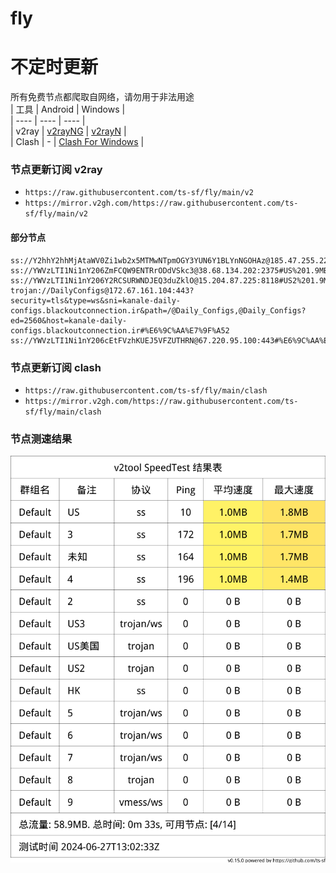 # fly
# 不定时更新
所有免费节点都爬取自网络，请勿用于非法用途  
|  工具  | Android  | Windows  |  
|  ----  | ----   | ----  |  
| v2ray  | [v2rayNG](https://github.com/2dust/v2rayNG/releases) | [v2rayN](https://github.com/2dust/v2rayN/releases) |  
| Clash  | - | [Clash For Windows](https://github.com/2dust/clashN/releases) | 
  
### 节点更新订阅  v2ray
- `https://raw.githubusercontent.com/ts-sf/fly/main/v2`  
- `https://mirror.v2gh.com/https://raw.githubusercontent.com/ts-sf/fly/main/v2`  

#### 部分节点  
``` 
ss://Y2hhY2hhMjAtaWV0Zi1wb2x5MTMwNTpmOGY3YUN6Y1BLYnNGOHAz@185.47.255.22:990#%E6%9C%AA%E7%9F%A5%201.8KB%2Fs
ss://YWVzLTI1Ni1nY206ZmFCQW9ENTRrODdVSkc3@38.68.134.202:2375#US%201.9MB%2Fs
ss://YWVzLTI1Ni1nY206Y2RCSURWNDJEQ3duZklO@15.204.87.225:8118#US2%201.9MB%2Fs
trojan://DailyConfigs@172.67.161.104:443?security=tls&type=ws&sni=kanale-daily-configs.blackoutconnection.ir&path=/@Daily_Configs,@Daily_Configs?ed=2560&host=kanale-daily-configs.blackoutconnection.ir#%E6%9C%AA%E7%9F%A52
ss://YWVzLTI1Ni1nY206cEtFVzhKUEJ5VFZUTHRN@67.220.95.100:443#%E6%9C%AA%E7%9F%A53%201.7MB%2Fs
```
### 节点更新订阅  clash
- `https://raw.githubusercontent.com/ts-sf/fly/main/clash`  
- `https://mirror.v2gh.com/https://raw.githubusercontent.com/ts-sf/fly/main/clash`  

### 节点测速结果
![image](traffic.png)
